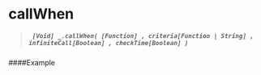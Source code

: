 # callWhen
> ##### ``` [Void] _.callWhen( [Function] , criteria[Function | String] , infiniteCall[Boolean] , checkTime[Boolean] )```

####Example
``` javascript
```
